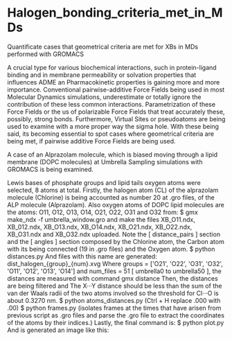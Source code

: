 # Halogen_bonding_criteria_met_in_MDs
Quantificate cases that geometrical criteria are met for XBs in MDs performed with GROMACS

A crucial type for various biochemical interactions, such in protein-ligand binding and in membrane permeability or solvation properties that influences ADME an Pharmacokinetic properties is gaining more and more importance. Conventional pairwise-additive Force Fields being used in most Molecular Dynamics simulations, underestimate or totally ignore the contribution of these less common interactions. Parametrization of these Force Fields or the us of polarizable Force Fields that treat accurately these, possibly, strong bonds. Furthermore, Virtual Sites or pseudoatoms are being used to examine with a more proper way the sigma hole.
With these being said, its becoming essential to spot cases where geometrical criteria are being met, if pairwise additive Force Fields are being used.

A case of an Alprazolam molecule, which is biased moving through a lipid membrane (DOPC molecules) at Umbrella Sampling simulations with GROMACS is being examined.

Lewis bases of phosphate groups and lipid tails oxygen atoms were selected, 8 atoms at total.
Firstly, the halogen atom (CL) of the alprazolam molecule (Chlorine) is being accounted as number 20 at .gro files, of the ALP molecule (Alprazolam).
Also oxygen atoms of DOPC lipid molecules are the atoms: O11, O12, O13, O14, O21, O22, O31 and O32 from:
$ gmx make_ndx -f umbrella_window.gro and make the files XB_O11.ndx, XB_012.ndx, XB_O13.ndx, XB_O14.ndx, XB_O21.ndx, XB_O22.ndx, XB_O31.ndx and XB_O32.ndx uploaded. Note the [ distance_pairs ] section and the [ angles ] section composed by the Chlorine atom, the Carbon atom with its being connected (19 in .gro files) and the Oxygen atom.
$ python distances.py
And files with this name are generated: dist_halogen_{group}_{num}.xvg
Where groups = ['O21', 'O22', 'O31', 'O32', 'O11', 'O12', 'O13', 'O14'] and num_files = 51 [ umbrella0 to umbrella50 ], the distances are measured with command gmx distance
Then, the distances are being filtered and The X···Y distance should be less than the sum of the van der Waals radii of the two atoms involved so the threshold for Cl···O is about 0.3270 nm.
$ python atoms_distances.py
(Ctrl + H replace .000 with .00)
$ python frames.py (isolates frames at the times that have arisen from previous script as .gro files and parse the .gro file to extract the coordinates of the atoms by their indices.)
Lastly, the final command is:
$ python plot.py
And is generated an image like this:
